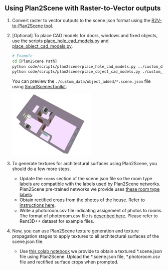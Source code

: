 ## Using Plan2Scene with Raster-to-Vector outputs
1) Convert raster to vector outputs to the scene.json format using the [R2V-to-Plan2Scene tool]().

2) [Optional] To place CAD models for doors, windows and fixed objects, use the scripts [place_hole_cad_models.py](https://github.com/3dlg-hcvc/plan2scene/blob/main/code/scripts/plan2scene/place_hole_cad_models.py) and [place_object_cad_models.py](https://github.com/3dlg-hcvc/plan2scene/blob/main/code/scripts/plan2scene/place_object_cad_models.py).
    ```bash
    # Example
    cd [Plan2Scene Path]
    python code/scripts/plan2scene/place_hole_cad_models.py ../custom_data/hole_filled [R2V-to-Plan2Scene Output Directory]
    python code/scripts/plan2scene/place_object_cad_models.py ./custom_data/object_added ./custom_data/hole_filled [R2V-to-Plan2Scene Output Directory]
    ```
    You can preview the `./custom_data/object_added/*.scene.json` file using [SmartScenesToolkit](https://github.com/smartscenes/sstk).

    <img src="../img/samples/r2v_sample_with_objects.png" width="250">

3) To generate textures for architectural surfaces using Plan2Scene, you should do a few more steps.
    - Update the `rooms` section of the scene.json file so the room type labels are compatible with the labels used by Plan2Scene networks. Plan2Scene pre-trained networks we provide uses [these room type labels](../../conf/plan2scene/labels/room_types.json).
    - Obtain rectified crops from the photos of the house. Refer to [instructions here](./extract_crops.md).
    - Write a photoroom.csv file indicating assignment of photos to rooms. The format of photoroom.csv file is [described here](./rent3dpp_data_organization.md#photo_assignments). Please refer to Rent3D++ dataset for example files.
4) Now, you can use Plan2Scene texture generation and texture propagation stages to apply textures to all architectural surfaces of the scene.json file.
    - Use [this colab notebook](https://colab.research.google.com/drive/1lDkbfIV0drR1o9D0WYzoWeRskB91nXHq?usp=sharing) we provide to obtain a textured *.scene.json file using Plan2Scene. Upload the *.scene.json file, *.photoroom.csv file and rectified surface crops when prompted.
    